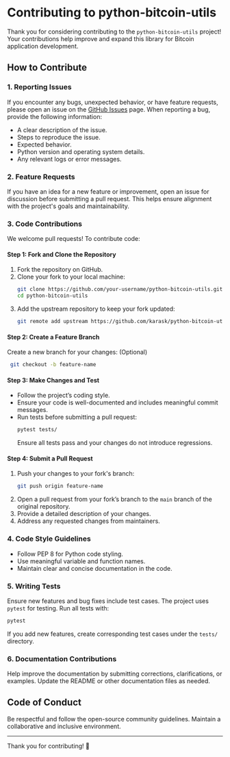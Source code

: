# Contributing to python-bitcoin-utils

Thank you for considering contributing to the `python-bitcoin-utils` project! Your contributions help improve and expand this library for Bitcoin application development.

## How to Contribute

### 1. Reporting Issues

If you encounter any bugs, unexpected behavior, or have feature requests, please open an issue on the [GitHub Issues](https://github.com/karask/python-bitcoin-utils/issues) page. When reporting a bug, provide the following information:

- A clear description of the issue.
- Steps to reproduce the issue.
- Expected behavior.
- Python version and operating system details.
- Any relevant logs or error messages.

### 2. Feature Requests

If you have an idea for a new feature or improvement, open an issue for discussion before submitting a pull request. This helps ensure alignment with the project's goals and maintainability.

### 3. Code Contributions

We welcome pull requests! To contribute code:

#### Step 1: Fork and Clone the Repository

1. Fork the repository on GitHub.
2. Clone your fork to your local machine:
   ```sh
   git clone https://github.com/your-username/python-bitcoin-utils.git
   cd python-bitcoin-utils
   ```
3. Add the upstream repository to keep your fork updated:
   ```sh
   git remote add upstream https://github.com/karask/python-bitcoin-utils.git
   ```

#### Step 2: Create a Feature Branch

Create a new branch for your changes: (Optional)

```sh
 git checkout -b feature-name
```

#### Step 3: Make Changes and Test

- Follow the project’s coding style.
- Ensure your code is well-documented and includes meaningful commit messages.
- Run tests before submitting a pull request:
  ```sh
  pytest tests/
  ```
  Ensure all tests pass and your changes do not introduce regressions.

#### Step 4: Submit a Pull Request

1. Push your changes to your fork's branch:
   ```sh
   git push origin feature-name
   ```
2. Open a pull request from your fork’s branch to the `main` branch of the original repository.
3. Provide a detailed description of your changes.
4. Address any requested changes from maintainers.

### 4. Code Style Guidelines

- Follow PEP 8 for Python code styling.
- Use meaningful variable and function names.
- Maintain clear and concise documentation in the code.

### 5. Writing Tests

Ensure new features and bug fixes include test cases. The project uses `pytest` for testing. Run all tests with:

```sh
pytest
```

If you add new features, create corresponding test cases under the `tests/` directory.

### 6. Documentation Contributions

Help improve the documentation by submitting corrections, clarifications, or examples. Update the README or other documentation files as needed.

## Code of Conduct

Be respectful and follow the open-source community guidelines. Maintain a collaborative and inclusive environment.

---

Thank you for contributing! 🚀

